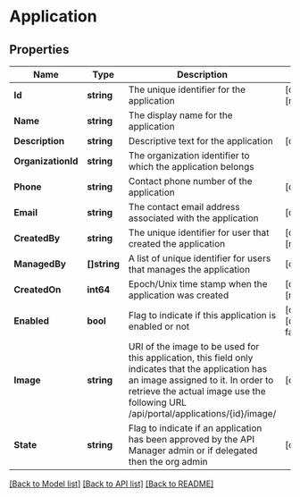 # Application

## Properties

Name | Type | Description | Notes
------------ | ------------- | ------------- | -------------
**Id** | **string** | The unique identifier for the application | [optional] [readonly] 
**Name** | **string** | The display name for the application | 
**Description** | **string** | Descriptive text for the application | [optional] 
**OrganizationId** | **string** | The organization identifier to which the application belongs | 
**Phone** | **string** | Contact phone number of the application | [optional] 
**Email** | **string** | The contact email address associated with the application | [optional] 
**CreatedBy** | **string** | The unique identifier for user that created the application | [optional] [readonly] 
**ManagedBy** | **[]string** | A list of unique identifier for users that manages the application | [optional] 
**CreatedOn** | **int64** | Epoch/Unix time stamp when the application was created | [optional] [readonly] 
**Enabled** | **bool** | Flag to indicate if this application is enabled or not | [optional] [default to false]
**Image** | **string** | URI of the image to be used for this application, this field only indicates that the application has an image assigned to it. In order to retrieve the actual image use the following URL /api/portal/applications/{id}/image/ | [optional] 
**State** | **string** | Flag to indicate if an application has been approved by the API Manager admin or if delegated then the org admin | [optional] 

[[Back to Model list]](../README.md#documentation-for-models) [[Back to API list]](../README.md#documentation-for-api-endpoints) [[Back to README]](../README.md)


